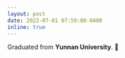 ```yaml
---
layout: post
date: 2022-07-01 07:59:00-0400
inline: true
---
```


Graduated from **Yunnan University**. 🎉
